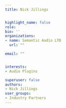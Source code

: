 ```yaml
---
title: Nick Jillings


highlight_name: false
role:
bio: ''
organizations:
- name: Semantic Audio LTD
  url: ""

email: ""


interests:
- Audio Plugins

superuser: false
authors:
- Nick Jillings
user_groups:
- Industry Partners
---
```

